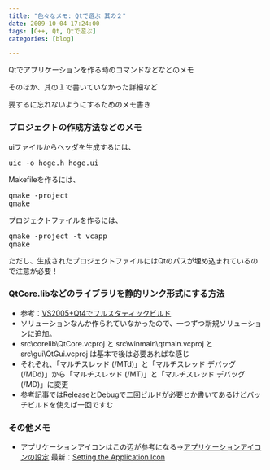 ```yaml
---
title: "色々なメモ: Qtで遊ぶ 其の２"
date: 2009-10-04 17:24:00
tags: [C++, Qt, Qtで遊ぶ]
categories: [blog]

---
```


Qtでアプリケーションを作る時のコマンドなどなどのメモ

そのほか、其の１で書いていなかった詳細など

要するに忘れないようにするためのメモ書き

### プロジェクトの作成方法などのメモ

uiファイルからヘッダを生成するには、

<pre>uic -o hoge.h hoge.ui
</pre>



  


Makefileを作るには、

<pre>qmake -project
qmake
</pre>



  


プロジェクトファイルを作るには、

<pre>qmake -project -t vcapp
qmake
</pre>

ただし、生成されたプロジェクトファイルにはQtのパスが埋め込まれているので注意が必要！



  


### QtCore.libなどのライブラリを静的リンク形式にする方法

  * 参考：[VS2005+Qt4でフルスタティックビルド][1]
  * ソリューションなんか作られていなかったので、一つずつ新規ソリューションに追加。
  * src\corelib\QtCore.vcproj と src\winmain\qtmain.vcproj と　src\gui\QtGui.vcproj は基本で後は必要あればな感じ
  * それぞれ、「マルチスレッド (/MTd)」と「マルチスレッド デバッグ (/MDd)」から「マルチスレッド (/MT)」と「マルチスレッド デバッグ (/MD)」に変更
  * 参考記事ではReleaseとDebugで二回ビルドが必要とか書いてあるけどバッチビルドを使えば一回ですむ

 [1]: http://d.kawataso.net/2008/03/vs2005qt4-1.html



  


### その他メモ

  * アプリケーションアイコンはこの辺が参考になる→[アプリケーションアイコンの設定][2] 最新：[Setting the Application Icon][3]

 [2]: http://www.kde.gr.jp/~ichi/qt/appicon.html
 [3]: http://qt.linux-life.net/4/doc/ja/appicon.html